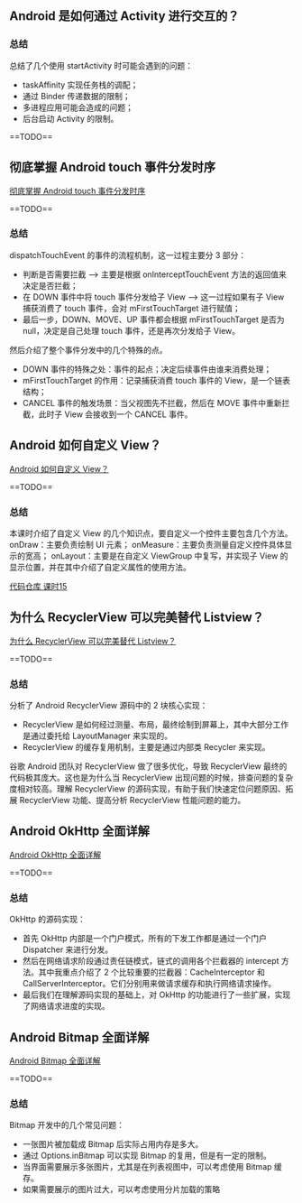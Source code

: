 ## Android 是如何通过 Activity 进行交互的？



### 总结

总结了几个使用 startActivity 时可能会遇到的问题：

- taskAffinity 实现任务栈的调配；
- 通过 Binder 传递数据的限制；
- 多进程应用可能会造成的问题；
- 后台启动 Activity 的限制。

==TODO==



## 彻底掌握 Android touch 事件分发时序



[彻底掌握 Android touch 事件分发时序](https://kaiwu.lagou.com/course/courseInfo.htm?courseId=67#/detail/pc?id=1868)

==TODO==



### 总结

 dispatchTouchEvent 的事件的流程机制，这一过程主要分 3 部分：

- 判断是否需要拦截 —> 主要是根据 onInterceptTouchEvent 方法的返回值来决定是否拦截；
- 在 DOWN 事件中将 touch 事件分发给子 View —> 这一过程如果有子 View 捕获消费了 touch 事件，会对 mFirstTouchTarget 进行赋值；
- 最后一步，DOWN、MOVE、UP 事件都会根据 mFirstTouchTarget 是否为 null，决定是自己处理 touch 事件，还是再次分发给子 View。

然后介绍了整个事件分发中的几个特殊的点。

- DOWN 事件的特殊之处：事件的起点；决定后续事件由谁来消费处理；
- mFirstTouchTarget 的作用：记录捕获消费 touch 事件的 View，是一个链表结构；
- CANCEL 事件的触发场景：当父视图先不拦截，然后在 MOVE 事件中重新拦截，此时子 View 会接收到一个 CANCEL 事件。



## Android 如何自定义 View？



[Android 如何自定义 View？](https://kaiwu.lagou.com/course/courseInfo.htm?courseId=67#/detail/pc?id=1869)

==TODO==



### 总结

本课时介绍了自定义 View 的几个知识点，要自定义一个控件主要包含几个方法。
onDraw：主要负责绘制 UI 元素；
onMeasure：主要负责测量自定义控件具体显示的宽高；
onLayout：主要是在自定义 ViewGroup 中复写，并实现子 View 的显示位置，并在其中介绍了自定义属性的使用方法。

[代码仓库 课时15]([https://github.com/McoyJiang/LagouAndroidShare/tree/master/course15_%E8%87%AA%E5%AE%9A%E4%B9%89View/LagouCustomizedView/app/src/main/java/material/danny_jiang/com/lagoucustomizedview/views](https://github.com/McoyJiang/LagouAndroidShare/tree/master/course15_自定义View/LagouCustomizedView/app/src/main/java/material/danny_jiang/com/lagoucustomizedview/views))



## 为什么 RecyclerView 可以完美替代 Listview？



[为什么 RecyclerView 可以完美替代 Listview？](https://kaiwu.lagou.com/course/courseInfo.htm?courseId=67#/detail/pc?id=1870)

==TODO==



### 总结

分析了 Android RecyclerView 源码中的 2 块核心实现：

- RecyclerView 是如何经过测量、布局，最终绘制到屏幕上，其中大部分工作是通过委托给 LayoutManager 来实现的。
- RecyclerView 的缓存复用机制，主要是通过内部类 Recycler 来实现。

谷歌 Android 团队对 RecyclerView 做了很多优化，导致 RecyclerView 最终的代码极其庞大。这也是为什么当 RecyclerView 出现问题的时候，排查问题的复杂度相对较高。理解 RecyclerView 的源码实现，有助于我们快速定位问题原因、拓展 RecyclerView 功能、提高分析 RecyclerView 性能问题的能力。



## Android OkHttp 全面详解



[Android OkHttp 全面详解](https://kaiwu.lagou.com/course/courseInfo.htm?courseId=67#/detail/pc?id=1871)

==TODO==



### 总结

OkHttp 的源码实现：

- 首先 OkHttp 内部是一个门户模式，所有的下发工作都是通过一个门户 Dispatcher 来进行分发。
- 然后在网络请求阶段通过责任链模式，链式的调用各个拦截器的 intercept 方法。其中我重点介绍了 2 个比较重要的拦截器：CacheInterceptor 和 CallServerInterceptor。它们分别用来做请求缓存和执行网络请求操作。
- 最后我们在理解源码实现的基础上，对 OkHttp 的功能进行了一些扩展，实现了网络请求进度的实现。



## Android Bitmap 全面详解



[Android Bitmap 全面详解](https://kaiwu.lagou.com/course/courseInfo.htm?courseId=67#/detail/pc?id=1872)

==TODO==



### 总结

Bitmap 开发中的几个常见问题：

- 一张图片被加载成 Bitmap 后实际占用内存是多大。
- 通过 Options.inBitmap 可以实现 Bitmap 的复用，但是有一定的限制。
- 当界面需要展示多张图片，尤其是在列表视图中，可以考虑使用 Bitmap 缓存。
- 如果需要展示的图片过大，可以考虑使用分片加载的策略

